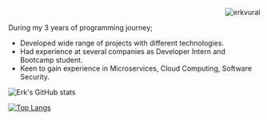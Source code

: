 <p align="right"> <img src="https://komarev.com/ghpvc/?username=erkvural&label=Profile%20views&color=0e75b6&style=flat" alt="erkvural" /> </p>

During my 3 years of programming journey; 
* Developed wide range of projects with different technologies. 
* Had experience at several companies as Developer Intern and Bootcamp student.
* Keen to gain experience in Microservices, Cloud Computing, Software Security.

![Erk's GitHub stats](https://github-readme-stats.vercel.app/api?username=Erk-Vural&theme=tokyonight&show_icons=true)

[![Top Langs](https://github-readme-stats-eight-theta.vercel.app/api/top-langs/?username=Erk-Vural&theme=tokyonight&show_icons=true)](https://github.com/Erk-Vural)

